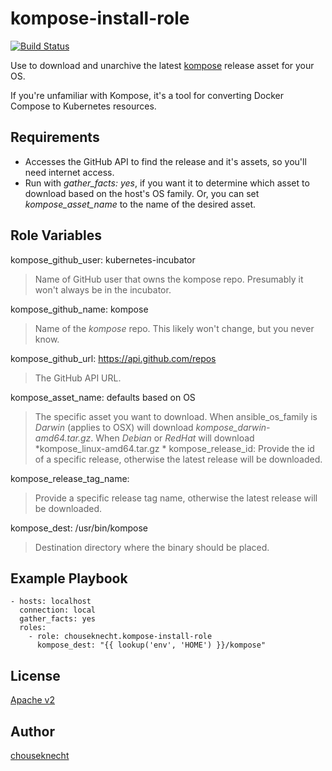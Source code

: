 # kompose-install-role

[![Build Status](https://travis-ci.org/chouseknecht/kompose-install-role.svg?branch=master)](https://travis-ci.org/chouseknecht/kompose-install-role)

Use to download and unarchive the latest [kompose](https://github.com/kubernetes-incubator/kompose) release asset for your OS.

If you're unfamiliar with Kompose, it's a tool for converting Docker Compose to Kubernetes resources.

## Requirements

- Accesses the GitHub API to find the release and it's assets, so you'll need internet access.
- Run with *gather_facts: yes*, if you want it to determine which asset to download based on the host's OS family. Or, you can set *kompose_asset_name* to the name of the desired asset.

## Role Variables

kompose_github_user: kubernetes-incubator
> Name of GitHub user that owns the kompose repo. Presumably it won't always be in the incubator.

kompose_github_name: kompose
> Name of the *kompose* repo. This likely won't change, but you never know.

kompose_github_url: https://api.github.com/repos
> The GitHub API URL.

kompose_asset_name: defaults based on OS 
> The specific asset you want to download. When ansible_os_family is *Darwin* (applies to OSX) will download *kompose_darwin-amd64.tar.gz*. When *Debian* or *RedHat* will download *kompose_linux-amd64.tar.gz *
kompose_release_id: 
> Provide the id of a specific release, otherwise the latest release will be downloaded.

kompose_release_tag_name:
> Provide a specific release tag name, otherwise the latest release will be downloaded.

kompose_dest: /usr/bin/kompose
> Destination directory where the binary should be placed.

## Example Playbook

```
- hosts: localhost
  connection: local
  gather_facts: yes
  roles:
    - role: chouseknecht.kompose-install-role
      kompose_dest: "{{ lookup('env', 'HOME') }}/kompose"
```

## License

[Apache v2](http://apache.org/licenses/LICENSE-2.0)

## Author

[chouseknecht](https://github.com/chouseknecht)

